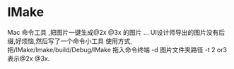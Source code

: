 # IMake

Mac 命令工具 ,把图片一键生成@2x @3x 的图片 …
UI设计师导出的图片没有后缀,好烦恼,然后写了一个命令小工具
使用方式,把/IMake/Imake/build/Debug/IMake
拖入命令终端 -d 图片文件夹路径 -t 2 or3 表示@2x @3x.
